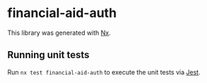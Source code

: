 <!-- gitbook-ignore -->

# financial-aid-auth

This library was generated with [Nx](https://nx.dev).

## Running unit tests

Run `nx test financial-aid-auth` to execute the unit tests via [Jest](https://jestjs.io).
